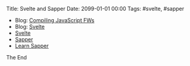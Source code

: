 Title: Svelte and Sapper
Date: 2099-01-01 00:00
Tags: #svelte, #sapper

* Blog: [Compiling JavaScript FWs](https://react-etc.net/entry/compiling-javascript-frameworks-is-the-trend-for-2018)
* Blog: [Svelte](https://svelte.technology/blog/frameworks-without-the-framework)
* [Svelte](https://svelte.technology/)
* [Sapper](https://sapper.svelte.technology/)
* [Learn Sapper](https://sapper.svelte.technology/guide)

The End